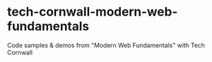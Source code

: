 # tech-cornwall-modern-web-fundamentals
Code samples &amp; demos from "Modern Web Fundamentals" with Tech Cornwall
